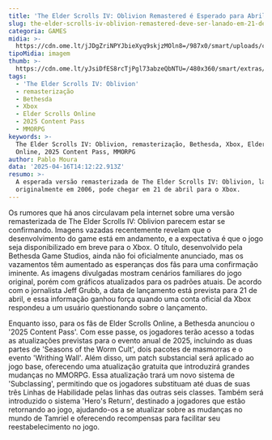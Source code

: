 ```yaml
---
title: 'The Elder Scrolls IV: Oblivion Remastered é Esperado para Abril'
slug: the-elder-scrolls-iv-oblivion-remastered-deve-ser-lanado-em-21-de-abril
categoria: GAMES
midia: >-
  https://cdn.ome.lt/jJDgZriNPYJbieXyq9skjzMOln8=/987x0/smart/uploads/conteudo/fotos/OMELETE_CAPA_-_2025-04-15T101338.690.png
tipoMidia: imagem
thumb: >-
  https://cdn.ome.lt/yJsiDfES8rcTjPgl73abzeQbNTU=/480x360/smart/extras/conteudos/omelete_THUMB_-_2025-04-15T101309.167.png
tags:
  - 'The Elder Scrolls IV: Oblivion'
  - remasterização
  - Bethesda
  - Xbox
  - Elder Scrolls Online
  - 2025 Content Pass
  - MMORPG
keywords: >-
  The Elder Scrolls IV: Oblivion, remasterização, Bethesda, Xbox, Elder Scrolls
  Online, 2025 Content Pass, MMORPG
author: Pablo Moura
data: '2025-04-16T14:12:22.913Z'
resumo: >-
  A esperada versão remasterizada de The Elder Scrolls IV: Oblivion, lançado
  originalmente em 2006, pode chegar em 21 de abril para o Xbox.
---
```


Os rumores que há anos circulavam pela internet sobre uma versão remasterizada de The Elder Scrolls IV: Oblivion parecem estar se confirmando. Imagens vazadas recentemente revelam que o desenvolvimento do game está em andamento, e a expectativa é que o jogo seja disponibilizado em breve para o Xbox. O título, desenvolvido pela Bethesda Game Studios, ainda não foi oficialmente anunciado, mas os vazamentos têm aumentado as esperanças dos fãs para uma confirmação iminente. As imagens divulgadas mostram cenários familiares do jogo original, porém com gráficos atualizados para os padrões atuais. De acordo com o jornalista Jeff Grubb, a data de lançamento está prevista para 21 de abril, e essa informação ganhou força quando uma conta oficial da Xbox respondeu a um usuário questionando sobre o lançamento.

<blockquote class="twitter-tweet"><a href="https://twitter.com/user/status/1912121397867872406"></a></blockquote>

Enquanto isso, para os fãs de Elder Scrolls Online, a Bethesda anunciou o '2025 Content Pass'. Com esse passe, os jogadores terão acesso a todas as atualizações previstas para o evento anual de 2025, incluindo as duas partes de 'Seasons of the Worm Cult', dois pacotes de masmorras e o evento 'Writhing Wall'. Além disso, um patch substancial será aplicado ao jogo base, oferecendo uma atualização gratuita que introduzirá grandes mudanças no MMORPG. Essa atualização trará um novo sistema de 'Subclassing', permitindo que os jogadores substituam até duas de suas três Linhas de Habilidade pelas linhas das outras seis classes. Também será introduzido o sistema 'Hero's Return', destinado a jogadores que estão retornando ao jogo, ajudando-os a se atualizar sobre as mudanças no mundo de Tamriel e oferecendo recompensas para facilitar seu reestabelecimento no jogo.

<blockquote class="twitter-tweet"><a href="https://twitter.com/user/status/1912267466237006276"></a></blockquote>

